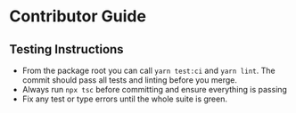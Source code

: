 # Contributor Guide

## Testing Instructions

- From the package root you can call `yarn test:ci` and `yarn lint`. The commit should pass all tests and linting before you merge.
- Always run `npx tsc` before committing and ensure everything is passing
- Fix any test or type errors until the whole suite is green.
